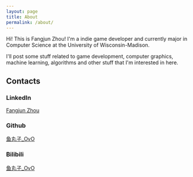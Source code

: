```yaml
---
layout: page
title: About
permalink: /about/
---
```


Hi! This is Fangjun Zhou! I'm a indie game developer and currently major in Computer Science at the University of Wisconsin-Madison.

I'll post some stuff related to game development, computer graphics, machine learning, algorithms and other stuff that I'm interested in here.

## Contacts

### LinkedIn

[Fangjun Zhou](www.linkedin.com/in/fangjun-zhou)

### Github

[鱼丸子\_OvO](https://github.com/Fangjun-Zhou)

### Bilibili

[鱼丸子\_OvO](https://space.bilibili.com/15654501)

